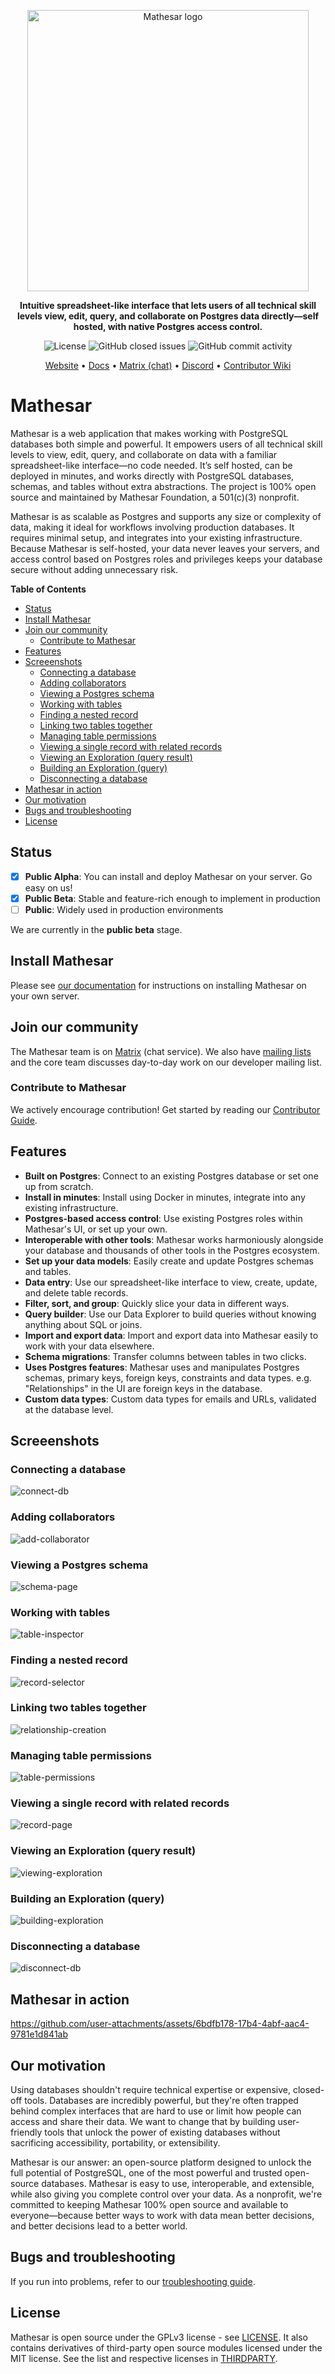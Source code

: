 <p align="center">
    <img src="https://user-images.githubusercontent.com/845767/218793207-a84a8c9e-d147-40a8-839b-f2b5d8b1ccba.png" width=450px alt="Mathesar logo"/>
</p>
<p align="center"><b>Intuitive spreadsheet-like interface that lets users of all technical skill levels view, edit, query, and collaborate on Postgres data directly—self hosted, with native Postgres access control.</b></p>
<p align="center">
    <img alt="License" src="https://img.shields.io/github/license/mathesar-foundation/mathesar">
    <img alt="GitHub closed issues" src="https://img.shields.io/github/issues-closed/mathesar-foundation/mathesar">
    <img alt="GitHub commit activity" src="https://img.shields.io/github/commit-activity/w/mathesar-foundation/mathesar">
</p>

<p align="center">
  <a href="https://mathesar.org?ref=github-readme" target="_blank">Website</a> • <a href="https://docs.mathesar.org?ref=github-readme-top" target="_blank">Docs</a> • <a href="https://wiki.mathesar.org/en/community/matrix" target="_blank">Matrix (chat)</a> • <a href="https://discord.gg/enaKqGn5xx" target="_blank">Discord</a> • <a href="https://wiki.mathesar.org/" target="_blank">Contributor Wiki</a>
</p>


# Mathesar
Mathesar is a web application that makes working with PostgreSQL databases both simple and powerful. It empowers users of all technical skill levels to view, edit, query, and collaborate on data with a familiar spreadsheet-like interface—no code needed. It’s self hosted, can be deployed in minutes, and works directly with PostgreSQL databases, schemas, and tables without extra abstractions. The project is 100% open source and maintained by Mathesar Foundation, a 501(c)(3) nonprofit.

Mathesar is as scalable as Postgres and supports any size or complexity of data, making it ideal for workflows involving production databases. It requires minimal setup, and integrates into your existing infrastructure. Because Mathesar is self-hosted, your data never leaves your servers, and access control based on Postgres roles and privileges keeps your database secure without adding unnecessary risk.

<!-- START doctoc generated TOC please keep comment here to allow auto update -->
<!-- DON'T EDIT THIS SECTION, INSTEAD RE-RUN doctoc TO UPDATE -->
**Table of Contents**

- [Status](#status)
- [Install Mathesar](#install-mathesar)
- [Join our community](#join-our-community)
  - [Contribute to Mathesar](#contribute-to-mathesar)
- [Features](#features)
- [Screeenshots](#screeenshots)
  - [Connecting a database](#connecting-a-database)
  - [Adding collaborators](#adding-collaborators)
  - [Viewing a Postgres schema](#viewing-a-postgres-schema)
  - [Working with tables](#working-with-tables)
  - [Finding a nested record](#finding-a-nested-record)
  - [Linking two tables together](#linking-two-tables-together)
  - [Managing table permissions](#managing-table-permissions)
  - [Viewing a single record with related records](#viewing-a-single-record-with-related-records)
  - [Viewing an Exploration (query result)](#viewing-an-exploration-query-result)
  - [Building an Exploration (query)](#building-an-exploration-query)
  - [Disconnecting a database](#disconnecting-a-database)
- [Mathesar in action](#mathesar-in-action)
- [Our motivation](#our-motivation)
- [Bugs and troubleshooting](#bugs-and-troubleshooting)
- [License](#license)

<!-- END doctoc generated TOC please keep comment here to allow auto update -->

## Status
- [x] **Public Alpha**: You can install and deploy Mathesar on your server. Go easy on us!
- [x] **Public Beta**: Stable and feature-rich enough to implement in production
- [ ] **Public**: Widely used in production environments

We are currently in the **public beta** stage.

## Install Mathesar
Please see [our documentation](https://docs.mathesar.org/?ref=github-readme-installing) for instructions on installing Mathesar on your own server.

## Join our community
The Mathesar team is on [Matrix](https://wiki.mathesar.org/en/community/matrix) (chat service). We also have [mailing lists](https://wiki.mathesar.org/en/community/mailing-lists) and the core team discusses day-to-day work on our developer mailing list.

### Contribute to Mathesar
We actively encourage contribution! Get started by reading our [Contributor Guide](./CONTRIBUTING.md).

## Features
- **Built on Postgres**: Connect to an existing Postgres database or set one up from scratch.
- **Install in minutes**: Install using Docker in minutes, integrate into any existing infrastructure.
- **Postgres-based access control**: Use existing Postgres roles within Mathesar's UI, or set up your own.
- **Interoperable with other tools**: Mathesar works harmoniously alongside your database and thousands of other tools in the Postgres ecosystem.
- **Set up your data models**: Easily create and update Postgres schemas and tables.
- **Data entry**: Use our spreadsheet-like interface to view, create, update, and delete table records.
- **Filter, sort, and group**: Quickly slice your data in different ways.
- **Query builder**: Use our Data Explorer to build queries without knowing anything about SQL or joins.
- **Import and export data**: Import and export data into Mathesar easily to work with your data elsewhere.
- **Schema migrations**: Transfer columns between tables in two clicks.
- **Uses Postgres features**: Mathesar uses and manipulates Postgres schemas, primary keys, foreign keys, constraints and data types. e.g. "Relationships" in the UI are foreign keys in the database.
- **Custom data types**: Custom data types for emails and URLs, validated at the database level.

## Screeenshots
### Connecting a database
![connect-db](https://github.com/user-attachments/assets/c115ad21-e501-4992-bf84-54758a321f41)

### Adding collaborators
![add-collaborator](https://github.com/user-attachments/assets/90c65f3f-3edb-4bf3-b00c-586019c78765)

### Viewing a Postgres schema
![schema-page](https://github.com/user-attachments/assets/305d0d79-fba8-4044-954d-bc511c935321)

### Working with tables
![table-inspector](https://github.com/user-attachments/assets/bb3bbcd7-ef12-4304-9d5c-8220b188d2f5)

### Finding a nested record
![record-selector](https://github.com/user-attachments/assets/b3d12cb4-e90b-458b-8e19-8371c1332557)

### Linking two tables together
![relationship-creation](https://github.com/user-attachments/assets/faf8e82c-d165-495a-a9eb-bf76ec9a9283)

### Managing table permissions
![table-permissions](https://github.com/user-attachments/assets/094d3c98-8c4c-4cfa-aad5-6fd3faa30473)

### Viewing a single record with related records
![record-page](https://github.com/user-attachments/assets/00774552-2acb-4a01-87d6-1813f579e757)

### Viewing an Exploration (query result)
![viewing-exploration](https://github.com/user-attachments/assets/0df680d3-621d-466a-9915-d560001a3931)

### Building an Exploration (query)
![building-exploration](https://github.com/user-attachments/assets/7ff100fe-cd26-4229-af3b-a5a5bb70b0b7)

### Disconnecting a database
![disconnect-db](https://github.com/user-attachments/assets/48905983-a632-4632-b2c1-b0f25c3b6e75)

## Mathesar in action
https://github.com/user-attachments/assets/6bdfb178-17b4-4abf-aac4-9781e1d841ab

## Our motivation
Using databases shouldn't require technical expertise or expensive, closed-off tools. Databases are incredibly powerful, but they're often trapped behind complex interfaces that are hard to use or limit how people can access and share their data. We want to change that by building user-friendly tools that unlock the power of existing databases without sacrificing accessibility, portability, or extensibility.

Mathesar is our answer: an open-source platform designed to unlock the full potential of PostgreSQL, one of the most powerful and trusted open-source databases. Mathesar is easy to use, interoperable, and extensible, while also giving you complete control over your data. As a nonprofit, we're committed to keeping Mathesar 100% open source and available to everyone—because better ways to work with data mean better decisions, and better decisions lead to a better world.

## Bugs and troubleshooting
If you run into problems, refer to our [troubleshooting guide](./TROUBLESHOOTING.md).

## License
Mathesar is open source under the GPLv3 license - see [LICENSE](LICENSE). It also contains derivatives of third-party open source modules licensed under the MIT license. See the list and respective licenses in [THIRDPARTY](THIRDPARTY).

